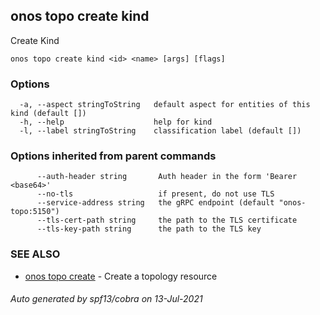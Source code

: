 ## onos topo create kind

Create Kind

```
onos topo create kind <id> <name> [args] [flags]
```

### Options

```
  -a, --aspect stringToString   default aspect for entities of this kind (default [])
  -h, --help                    help for kind
  -l, --label stringToString    classification label (default [])
```

### Options inherited from parent commands

```
      --auth-header string       Auth header in the form 'Bearer <base64>'
      --no-tls                   if present, do not use TLS
      --service-address string   the gRPC endpoint (default "onos-topo:5150")
      --tls-cert-path string     the path to the TLS certificate
      --tls-key-path string      the path to the TLS key
```

### SEE ALSO

* [onos topo create](onos_topo_create.md)	 - Create a topology resource

###### Auto generated by spf13/cobra on 13-Jul-2021
